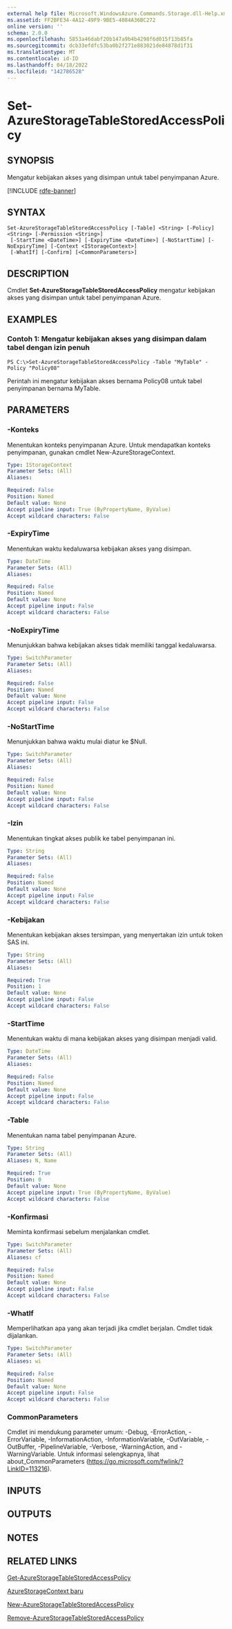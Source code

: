 ```yaml
---
external help file: Microsoft.WindowsAzure.Commands.Storage.dll-Help.xml
ms.assetid: FF2BFE34-4A12-49F9-9BE5-4084A36BC272
online version: ''
schema: 2.0.0
ms.openlocfilehash: 5853a46dabf20b147a9b4b4298f6d015f13b85fa
ms.sourcegitcommit: dcb33efdfc53ba0b2f271e883021de84878d1f31
ms.translationtype: MT
ms.contentlocale: id-ID
ms.lasthandoff: 04/18/2022
ms.locfileid: "142786528"
---
```

# Set-AzureStorageTableStoredAccessPolicy

## SYNOPSIS
Mengatur kebijakan akses yang disimpan untuk tabel penyimpanan Azure.

[!INCLUDE [rdfe-banner](../../includes/rdfe-banner.md)]

## SYNTAX

```
Set-AzureStorageTableStoredAccessPolicy [-Table] <String> [-Policy] <String> [-Permission <String>]
 [-StartTime <DateTime>] [-ExpiryTime <DateTime>] [-NoStartTime] [-NoExpiryTime] [-Context <IStorageContext>]
 [-WhatIf] [-Confirm] [<CommonParameters>]
```

## DESCRIPTION
Cmdlet **Set-AzureStorageTableStoredAccessPolicy** mengatur kebijakan akses yang disimpan untuk tabel penyimpanan Azure.

## EXAMPLES

### Contoh 1: Mengatur kebijakan akses yang disimpan dalam tabel dengan izin penuh
```
PS C:\>Set-AzureStorageTableStoredAccessPolicy -Table "MyTable" -Policy "Policy08"
```

Perintah ini mengatur kebijakan akses bernama Policy08 untuk tabel penyimpanan bernama MyTable.

## PARAMETERS

### -Konteks
Menentukan konteks penyimpanan Azure.
Untuk mendapatkan konteks penyimpanan, gunakan cmdlet New-AzureStorageContext.

```yaml
Type: IStorageContext
Parameter Sets: (All)
Aliases: 

Required: False
Position: Named
Default value: None
Accept pipeline input: True (ByPropertyName, ByValue)
Accept wildcard characters: False
```

### -ExpiryTime
Menentukan waktu kedaluwarsa kebijakan akses yang disimpan.

```yaml
Type: DateTime
Parameter Sets: (All)
Aliases: 

Required: False
Position: Named
Default value: None
Accept pipeline input: False
Accept wildcard characters: False
```

### -NoExpiryTime
Menunjukkan bahwa kebijakan akses tidak memiliki tanggal kedaluwarsa.

```yaml
Type: SwitchParameter
Parameter Sets: (All)
Aliases: 

Required: False
Position: Named
Default value: None
Accept pipeline input: False
Accept wildcard characters: False
```

### -NoStartTime
Menunjukkan bahwa waktu mulai diatur ke $Null.

```yaml
Type: SwitchParameter
Parameter Sets: (All)
Aliases: 

Required: False
Position: Named
Default value: None
Accept pipeline input: False
Accept wildcard characters: False
```

### -Izin
Menentukan tingkat akses publik ke tabel penyimpanan ini.

```yaml
Type: String
Parameter Sets: (All)
Aliases: 

Required: False
Position: Named
Default value: None
Accept pipeline input: False
Accept wildcard characters: False
```

### -Kebijakan
Menentukan kebijakan akses tersimpan, yang menyertakan izin untuk token SAS ini.

```yaml
Type: String
Parameter Sets: (All)
Aliases: 

Required: True
Position: 1
Default value: None
Accept pipeline input: False
Accept wildcard characters: False
```

### -StartTime
Menentukan waktu di mana kebijakan akses yang disimpan menjadi valid.

```yaml
Type: DateTime
Parameter Sets: (All)
Aliases: 

Required: False
Position: Named
Default value: None
Accept pipeline input: False
Accept wildcard characters: False
```

### -Table
Menentukan nama tabel penyimpanan Azure.

```yaml
Type: String
Parameter Sets: (All)
Aliases: N, Name

Required: True
Position: 0
Default value: None
Accept pipeline input: True (ByPropertyName, ByValue)
Accept wildcard characters: False
```

### -Konfirmasi
Meminta konfirmasi sebelum menjalankan cmdlet.

```yaml
Type: SwitchParameter
Parameter Sets: (All)
Aliases: cf

Required: False
Position: Named
Default value: None
Accept pipeline input: False
Accept wildcard characters: False
```

### -WhatIf
Memperlihatkan apa yang akan terjadi jika cmdlet berjalan. Cmdlet tidak dijalankan.

```yaml
Type: SwitchParameter
Parameter Sets: (All)
Aliases: wi

Required: False
Position: Named
Default value: None
Accept pipeline input: False
Accept wildcard characters: False
```

### CommonParameters
Cmdlet ini mendukung parameter umum: -Debug, -ErrorAction, -ErrorVariable, -InformationAction, -InformationVariable, -OutVariable, -OutBuffer, -PipelineVariable, -Verbose, -WarningAction, and -WarningVariable. Untuk informasi selengkapnya, lihat about_CommonParameters (https://go.microsoft.com/fwlink/?LinkID=113216).

## INPUTS

## OUTPUTS

## NOTES

## RELATED LINKS

[Get-AzureStorageTableStoredAccessPolicy](./Get-AzureStorageTableStoredAccessPolicy.md)

[AzureStorageContext baru](./New-AzureStorageContext.md)

[New-AzureStorageTableStoredAccessPolicy](./New-AzureStorageTableStoredAccessPolicy.md)

[Remove-AzureStorageTableStoredAccessPolicy](./Remove-AzureStorageTableStoredAccessPolicy.md)
